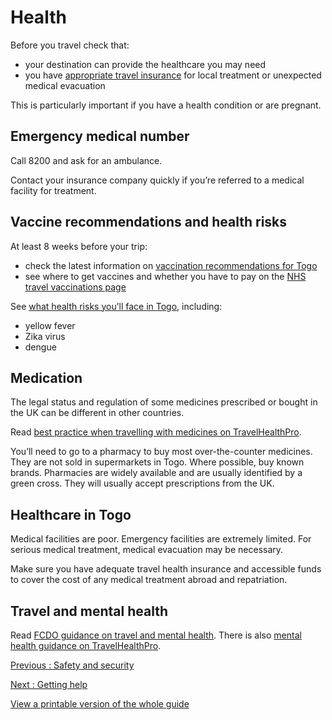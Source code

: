 # Health

Before you travel check that:

* your destination can provide the healthcare you may need
* you have [appropriate travel insurance](https://www.gov.uk/guidance/foreign-travel-insurance) for local treatment or unexpected medical evacuation

This is particularly important if you have a health condition or are pregnant.

## Emergency medical number

Call 8200 and ask for an ambulance.

Contact your insurance company quickly if you’re referred to a medical facility for treatment.

## Vaccine recommendations and health risks

At least 8 weeks before your trip:

* check the latest information on [vaccination recommendations for Togo](https://travelhealthpro.org.uk/country/222/togo#Vaccine_Recommendations)
* see where to get vaccines and whether you have to pay on the [NHS travel vaccinations page](https://www.nhs.uk/conditions/travel-vaccinations/)

See [what health risks you’ll face in Togo](https://travelhealthpro.org.uk/country/222/togo), including:

* yellow fever
* Zika virus
* dengue

## Medication

The legal status and regulation of some medicines prescribed or bought in the UK can be different in other countries.

Read [best practice when travelling with medicines on TravelHealthPro](https://travelhealthpro.org.uk/factsheet/43/medicines-abroad).

You’ll need to go to a pharmacy to buy most over-the-counter medicines. They are not sold in supermarkets in Togo. Where possible, buy known brands. Pharmacies are widely available and are usually identified by a green cross. They will usually accept prescriptions from the UK.

## Healthcare in Togo

Medical facilities are poor. Emergency facilities are extremely limited. For serious medical treatment, medical evacuation may be necessary.

Make sure you have adequate travel health insurance and accessible funds to cover the cost of any medical treatment abroad and repatriation.

## Travel and mental health

Read [FCDO guidance on travel and mental health](https://www.gov.uk/guidance/foreign-travel-advice-for-people-with-mental-health-issues). There is also [mental health guidance on TravelHealthPro](https://travelhealthpro.org.uk/factsheet/85/travelling-with-mental-health-conditions).

[Previous
:
Safety and security](/foreign-travel-advice/togo/safety-and-security)

[Next
:
Getting help](/foreign-travel-advice/togo/getting-help)

[View a printable version of the whole guide](/foreign-travel-advice/togo/print)